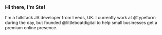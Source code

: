 ### Hi there, I'm Ste!

I'm a fullstack JS developer from Leeds, UK. I currently work at @typeform during the day, but founded @littleboatdigital to help small businesses get a premium online presence.
